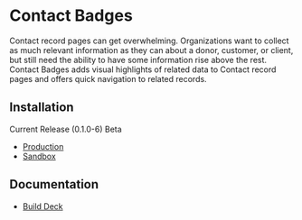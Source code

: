 # Contact Badges

Contact record pages can get overwhelming. Organizations want to collect as much relevant information as they can about a donor, customer, or client, but still need the ability to have some information rise above the rest. Contact Badges adds visual highlights of related data to Contact record pages and offers quick navigation to related records.

## Installation

Current Release (0.1.0-6) Beta
- [Production](https://login.salesforce.com/packaging/installPackage.apexp?p0=04tDn000000B24SIAS)
- [Sandbox](https://test.salesforce.com/packaging/installPackage.apexp?p0=04tDn000000B24SIAS)

## Documentation

- [Build Deck](https://quip.com/RFOfAhdpaanZ/SerkinSolutions-Contact-Badges)

